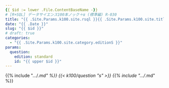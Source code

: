```yaml
---
{{ $id := lower .File.ContentBaseName -}}
# [R+SQL] データサイエンス100本ノック＋α (標準編) R-030
title: "{{ .Site.Params.k100.site.rsql }}{{ .Site.Params.k100.site.title }} ({{ .Site.Params.k100.site.edition.s }}) {{ upper .File.ContentBaseName }}"
date: "{{ .Date }}"
slug: "{{ $id }}"
# draft: true
categories: 
  - "{{ .Site.Params.k100.site.category.editionS }}"
params:
  question: 
    edition: standard
    id: "{{ upper $id }}"
---
```


{{% include ".../*.md" %}}
{{< k100/question "s" >}}
{{% include ".../*.md" %}}
